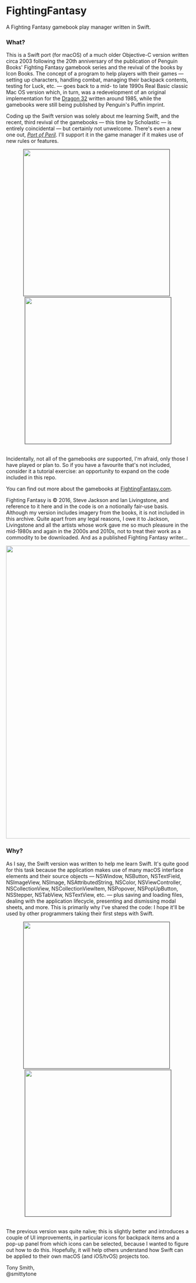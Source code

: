 # FightingFantasy

A Fighting Fantasy gamebook play manager written in Swift.

### What? ###

This is a Swift port (for macOS) of a much older Objective-C version written circa 2003 following the 20th anniversary of the publication of Penguin Books' Fighting Fantasy gamebook series and the revival of the books by Icon Books. The concept of a program to help players with their games &mdash; setting up characters, handling combat, managing their backpack contents, testing for Luck, etc. &mdash; goes back to a mid- to late 1990s Real Basic classic Mac OS version which, in turn, was a redevelopment of an original implementation for the [Dragon 32](https://smittytone.wordpress.com/2013/04/21/rip-dragon-32-1982-2013-my-first-8-bit-colour-microcomputer/) written around 1985, while the gamebooks were still being published by Penguin's Puffin imprint.

Coding up the Swift version was solely about me learning Swift, and the recent, third revival of the gamebooks &mdash; this time by Scholastic &mdash; is entirely coincidental &mdash; but certainly not unwelcome. There's even a new one out, [*Port of Peril*](https://www.amazon.co.uk/Fighting-Fantasy-Peril-Ian-Livingstone/dp/1407181297/). I'll support it in the game manager if it makes use of new rules or features.

<p align="center"><img src="https://smittytone.github.io/images/gfx/stats.png" width="400" style="border: 1px solid #555555">&nbsp;&nbsp;<img src="https://smittytone.github.io/images/gfx/combat.png" width="400" style="border: 1px solid #555555"><br />&nbsp;</p>

Incidentally, not all of the gamebooks *are* supported, I'm afraid, only those I have played or plan to. So if you have a favourite that's not included, consider it a tutorial exercise: an opportunity to expand on the code included in this repo.

You can find out more about the gamebooks at [FightingFantasy.com](http://www.fightingfantasy.com/).

Fighting Fantasy is &copy; 2016, Steve Jackson and Ian Livingstone, and reference to it here and in the code is on a notionally fair-use basis. Although my version includes imagery from the books, it is not included in this archive. Quite apart from any legal reasons, I owe it to Jackson, Livingstone and all the artists whose work gave me so much pleasure in the mid-1980s and again in the 2000s and 2010s, not to treat their work as a commodity to be downloaded. And as a published Fighting Fantasy writer...

<p align="center"><img src="https://smittytone.github.io/images/fightingfantasy/warlock.jpg" width="800"></p>

### Why? ###

As I say, the Swift version was written to help me learn Swift. It's quite good for this task because the application makes use of many macOS interface elements and their source objects &mdash; NSWindow, NSButton, NSTextField, NSImageView, NSImage, NSAttributedString, NSColor, NSViewController, NSCollectionView, NSCollectionViewItem, NSPopover, NSPopUpButton, NSStepper, NSTabView, NSTextView, etc. &mdash; plus saving and loading files, dealing with the application lifecycle, presenting and dismissing modal sheets, and more. This is primarily why I've shared the code: I hope it'll be used by other programmers taking their first steps with Swift.

<p align="center"><img src="https://smittytone.github.io/images/gfx/tests.png" width="400" style="border: 1px solid #555555">&nbsp;&nbsp;<img src="https://smittytone.github.io/images/gfx/pack.png" width="400" style="border: 1px solid #555555"><br />&nbsp;</p>

The previous version was quite naïve; this is slightly better and introduces a couple of UI improvements, in particular icons for backpack items and a pop-up panel from which icons can be selected, because I wanted to figure out how to do this. Hopefully, it will help others understand how Swift can be applied to their own macOS (and iOS/tvOS) projects too.

Tony Smith,<br />@smittytone
